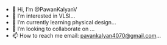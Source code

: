 - 👋 Hi, I’m @PawanKalyanV
- 👀 I’m interested in VLSI...
- 🌱 I’m currently learning physical design...
- 💞️ I’m looking to collaborate on ...
- 📫 How to reach me email: pavankalyan4070@gmail.com...

<!---
PawanKalyanV/PawanKalyanV is a ✨ special ✨ repository because its `README.md` (this file) appears on your GitHub profile.
You can click the Preview link to take a look at your changes.
--->
